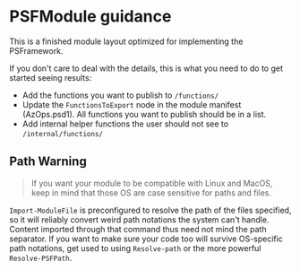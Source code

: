 ﻿# PSFModule guidance

This is a finished module layout optimized for implementing the PSFramework.

If you don't care to deal with the details, this is what you need to do to get started seeing results:

- Add the functions you want to publish to `/functions/`
- Update the `FunctionsToExport` node in the module manifest (AzOps.psd1). All functions you want to publish should be in a list.
- Add internal helper functions the user should not see to `/internal/functions/`

## Path Warning

> If you want your module to be compatible with Linux and MacOS, keep in mind that those OS are case sensitive for paths and files.

`Import-ModuleFile` is preconfigured to resolve the path of the files specified, so it will reliably convert weird path notations the system can't handle.
Content imported through that command thus need not mind the path separator.
If you want to make sure your code too will survive OS-specific path notations, get used to using `Resolve-path` or the more powerful `Resolve-PSFPath`.
